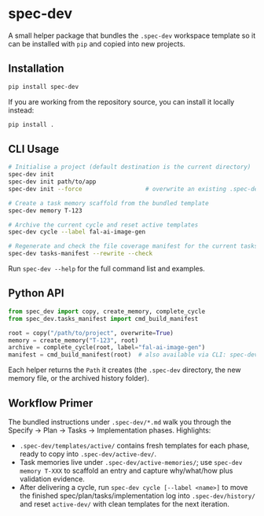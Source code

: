 # spec-dev

A small helper package that bundles the `.spec-dev` workspace template so it can be
installed with `pip` and copied into new projects.

## Installation

```bash
pip install spec-dev
```

If you are working from the repository source, you can install it locally instead:

```bash
pip install .
```

## CLI Usage

```bash
# Initialise a project (default destination is the current directory)
spec-dev init
spec-dev init path/to/app
spec-dev init --force                  # overwrite an existing .spec-dev folder

# Create a task memory scaffold from the bundled template
spec-dev memory T-123

# Archive the current cycle and reset active templates
spec-dev cycle --label fal-ai-image-gen

# Regenerate and check the file coverage manifest for the current tasks
spec-dev tasks-manifest --rewrite --check
```

Run `spec-dev --help` for the full command list and examples.

## Python API

```python
from spec_dev import copy, create_memory, complete_cycle
from spec_dev.tasks_manifest import cmd_build_manifest

root = copy("/path/to/project", overwrite=True)
memory = create_memory("T-123", root)
archive = complete_cycle(root, label="fal-ai-image-gen")
manifest = cmd_build_manifest(root)  # also available via CLI: spec-dev tasks-manifest
```

Each helper returns the `Path` it creates (the `.spec-dev` directory, the new
memory file, or the archived history folder).

## Workflow Primer

The bundled instructions under `.spec-dev/*.md` walk you through the
Specify → Plan → Tasks → Implementation phases. Highlights:

- `.spec-dev/templates/active/` contains fresh templates for each phase, ready
  to copy into `.spec-dev/active-dev/`.
- Task memories live under `.spec-dev/active-memories/`; use
  `spec-dev memory T-XXX` to scaffold an entry and capture why/what/how plus
  validation evidence.
- After delivering a cycle, run `spec-dev cycle [--label <name>]` to move the
  finished spec/plan/tasks/implementation log into `.spec-dev/history/` and reset
  `active-dev/` with clean templates for the next iteration.

